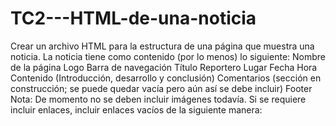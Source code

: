 # TC2---HTML-de-una-noticia
Crear un archivo HTML para la estructura de una página que muestra una noticia. La noticia tiene como contenido (por lo menos) lo siguiente: Nombre de la página Logo Barra de navegación Título Reportero Lugar Fecha Hora Contenido (Introducción, desarrollo y conclusión) Comentarios (sección en construcción; se puede quedar vacía pero aún así se debe incluir) Footer Nota: De momento no se deben incluir imágenes todavía. Si se requiere incluir enlaces, incluir enlaces vacíos de la siguiente manera:
